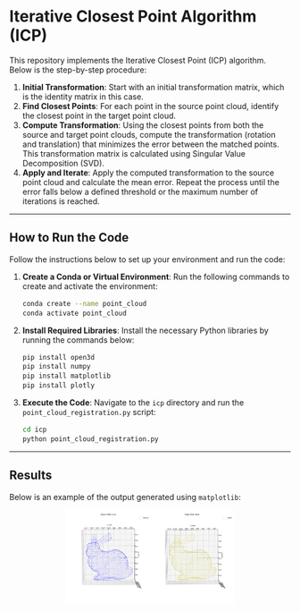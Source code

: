 # Iterative Closest Point Algorithm (ICP)

This repository implements the Iterative Closest Point (ICP) algorithm. Below is the step-by-step procedure:

1. **Initial Transformation**: Start with an initial transformation matrix, which is the identity matrix in this case.
2. **Find Closest Points**: For each point in the source point cloud, identify the closest point in the target point cloud.
3. **Compute Transformation**: Using the closest points from both the source and target point clouds, compute the transformation (rotation and translation) that minimizes the error between the matched points. This transformation matrix is calculated using Singular Value Decomposition (SVD).
4. **Apply and Iterate**: Apply the computed transformation to the source point cloud and calculate the mean error. Repeat the process until the error falls below a defined threshold or the maximum number of iterations is reached.

---

## How to Run the Code

Follow the instructions below to set up your environment and run the code:

1. **Create a Conda or Virtual Environment**: 
   Run the following commands to create and activate the environment:

    ```bash
    conda create --name point_cloud
    conda activate point_cloud
    ```

2. **Install Required Libraries**:
   Install the necessary Python libraries by running the commands below:

    ```bash
    pip install open3d
    pip install numpy
    pip install matplotlib
    pip install plotly
    ```

3. **Execute the Code**:
   Navigate to the `icp` directory and run the `point_cloud_registration.py` script:

    ```bash
    cd icp
    python point_cloud_registration.py
    ```

---

## Results

Below is an example of the output generated using `matplotlib`:

<p align="center">
<img width="60%" alt="ICP Results" src="results/Figure_1.png">
</p>
